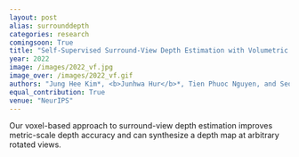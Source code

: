 ```yaml
---
layout: post
alias: surrounddepth
categories: research
comingsoon: True
title: "Self-Supervised Surround-View Depth Estimation with Volumetric Feature Fusion"
year: 2022
image: /images/2022_vf.jpg
image_over: /images/2022_vf.gif
authors: "Jung Hee Kim*, <b>Junhwa Hur</b>*, Tien Phuoc Nguyen, and Seong-Gyun Jeong"
equal_contribution: True
venue: "NeurIPS"
---
```


Our voxel-based approach to surround-view depth estimation improves metric-scale depth accuracy and can synthesize a depth map at arbitrary rotated views.
